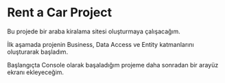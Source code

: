 # Rent a Car Project

<p>Bu projede bir araba kiralama sitesi oluşturmaya çalışacağım.</p>
<p>İlk aşamada projenin Business, Data Access ve Entity katmanlarını oluşturarak başladım.</p>
<p>Başlangıçta Console olarak başaladığım projeme daha sonradan bir arayüz ekranı ekleyeceğim.</p>

